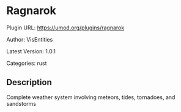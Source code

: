 # Ragnarok

Plugin URL: https://umod.org/plugins/ragnarok

Author: VisEntities

Latest Version: 1.0.1

Categories: rust

## Description

Complete weather system involving meteors, tides, tornadoes, and sandstorms
